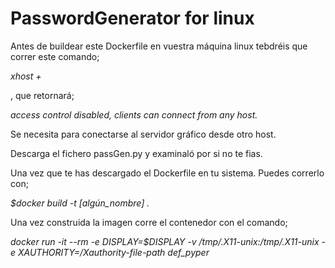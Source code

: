 # PasswordGenerator for linux
<p>Antes de buildear este Dockerfile en vuestra máquina linux tebdréis que correr este comando;</p>
<p><i>xhost +</i></p>
<p>, que retornará;</p>
<p><i>access control disabled, clients can connect from any host.</i></p>
<p>Se necesita para conectarse al servidor gráfico desde otro host.</p>
<p>Descarga el fichero passGen.py y examinaló por si no te fias.</p>

<p>Una vez que te has descargado el Dockerfile en tu sistema. Puedes correrlo con;</p>
<p><i>$docker build -t [algún_nombre] . </i></p>
<p>Una vez construida la imagen corre el contenedor con el comando;</p>
<p><i>docker run -it --rm -e DISPLAY=$DISPLAY -v /tmp/.X11-unix:/tmp/.X11-unix -e XAUTHORITY=/Xauthority-file-path def_pyper</i></p>

